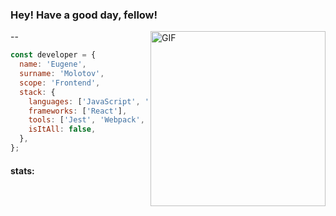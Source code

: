 ### Hey! Have a good day, fellow!
--
<img align='right' alt='GIF' vertical-align='center' src='https://media0.giphy.com/media/qgQUggAC3Pfv687qPC/200w_s.gif' width='280px'/>

```javascript
const developer = {
  name: 'Eugene',
  surname: 'Molotov',
  scope: 'Frontend',
  stack: {
    languages: ['JavaScript', 'TypeScript'],
    frameworks: ['React'],
    tools: ['Jest', 'Webpack', 'Sass'],
    isItAll: false,
  },
};
```

#### stats:
<!--START_SECTION:waka-->
<!--END_SECTION:waka-->

